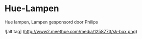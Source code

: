 # Hue-Lampen
Hue lampen, Lampen gesponsord door Philips

![alt tag] (http://www2.meethue.com/media/1258773/sk-box.png)
